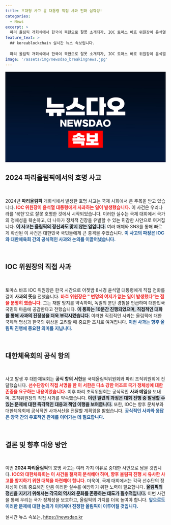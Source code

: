 ```yaml
---
title: 초대형 사고 윤 대통령 직접 사과 전화 심각성!
categories:
  - News
excerpt: >
  파리 올림픽 개회식에서 한국이 북한으로 잘못 소개되자, IOC 토마스 바흐 위원장이 윤석열 대통령에게 직접 사과했습니다. 이번 사건에 대한 재발 방지 약속과 대한체육회의 공식 항의가 이어지며 논란이 일고 있습니다.
feature_text: >
  ## koreablockchain 실시간 뉴스 속보입니다.

  파리 올림픽 개회식에서 한국이 북한으로 잘못 소개되자, IOC 토마스 바흐 위원장이 윤석열 대통령에게 직접 사과했습니다. 이번 사건에 대한 재발 방지 약속과 대한체육회의 공식 항의가 이어지며 논란이 일고 있습니다.
image: '/assets/img/newsdao_breakingnews.jpg'
---
```


<p><img src="/assets/img/newsdao_breakingnews.jpg" alt="koreablockchain 속보" /></p>

<h2 data-ke-size="size26">2024 파리올림픽에서의 호명 사고</h2>

<p data-ke-size="size16">&nbsp;</p>

<p>2024년 <b>파리올림픽</b> 개회식에서 발생한 호명 사고는 국제 사회에서 큰 주목을 받고 있습니다. <b><span style="color: #ee2323;">IOC 위원장이 윤석열 대통령에게 사과하는 일이 발생했습니다.</span></b> 이 사건은 우리나라를 '북한'으로 잘못 호명한 것에서 시작되었습니다. 이러한 실수는 국제 대회에서 국가의 정체성을 훼손하고, 더 나아가 정치적 긴장을 유발할 수 있는 민감한 사안으로 여겨집니다. <b><span style="background-color: #21538527;">이 사고는 올림픽의 정신과도 맞지 않는 일입니다.</span></b> 여러 매체와 SNS를 통해 빠르게 확산된 이 사건은 대한민국 국민들에게 큰 충격을 주었습니다. <b><span style="color: #1a5490;">이 사고의 파장은 IOC와 대한체육회 간의 공식적인 사과와 논의를 이끌어냈습니다.</span></b></p>

<p data-ke-size="size16">&nbsp;</p>

<h2 data-ke-size="size26">IOC 위원장의 직접 사과</h2>

<p data-ke-size="size16">&nbsp;</p>

<p>토마스 바흐 IOC 위원장은 한국 시간으로 어젯밤 8시경 윤석열 대통령에게 직접 전화를 걸어 <b>사과의 뜻</b>을 전했습니다. <b><span style="color: #ee2323;">바흐 위원장은 " 변명의 여지가 없는 일이 발생했다"는 점을 분명히 했습니다.</span></b> 그는 재발 방지를 약속하며, 독일의 분단 경험을 언급하며 대한민국 국민의 마음에 공감한다고 전했습니다. <b><span style="background-color: #21538527;">이 통화는 10분간 진행되었으며, 직접적인 대화를 통해 사과의 진정성을 더욱 부각시켰습니다.</span></b> 이러한 직접적인 사과는 올림픽에 대한 국제적 명성과 한국의 위상을 고려할 때 중요한 조치로 여겨집니다. <b><span style="color: #1a5490;">이번 사과는 향후 올림픽 진행에 중요한 의미를 지닙니다.</span></b></p>

<p data-ke-size="size16">&nbsp;</p>

<h2 data-ke-size="size26">대한체육회의 공식 항의</h2>

<p data-ke-size="size16">&nbsp;</p>

<p>사고 발생 후 대한체육회는 <b>공식 항의 서한</b>을 국제올림픽위원회와 파리 조직위원회에 전달했습니다. <b><span style="color: #ee2323;">선수단장이 직접 서명을 한 이 서한은 다소 강한 어조로 국가 정체성에 대한 존중을 요구하는 내용이었습니다.</span></b> 이후 파리 조직위원회는 공식적인 <b>사과 메일</b>을 보내며, 조직위원장의 직접 사과를 약속했습니다. <b><span style="background-color: #21538527;">이런 일련의 과정은 대회 진행 중 발생할 수 있는 문제에 대한 즉각적인 대응과 책임 이행을 보여줍니다.</span></b> 또한, IOC는 향후 문체부와 대한체육회에 공식적인 사과서신을 전달할 계획임을 밝혔습니다. <b><span style="color: #1a5490;">공식적인 사과와 응답은 양국 간의 우호적인 관계를 이어가는 데 필요합니다.</span></b></p>

<p data-ke-size="size16">&nbsp;</p>

<h2 data-ke-size="size26">결론 및 향후 대응 방안</h2>

<p data-ke-size="size16">&nbsp;</p>

<p>이번 <b>2024 파리올림픽</b>의 호명 사고는 여러 가지 이유로 중대한 사안으로 남을 것입니다. <b><span style="color: #ee2323;">IOC와 대한체육회는 이 사건을 철저히 분석해야 하며, 향후 올림픽 진행 시 유사한 사고를 방지하기 위한 대책을 마련해야 합니다.</span></b> 더욱이, 국제 대회에서는 각국 선수단의 정체성이 더욱 중요해진 만큼 이러한 실수를 예방하기 위한 노력이 필요합니다. <b><span style="background-color: #21538527;">올림픽의 정신을 지키기 위해서는 각국의 역사와 문화를 존중하는 태도가 필수적입니다.</span></b> 이번 사건을 통해 우리는 국가 정체성을 보호하고, 올림픽의 가치를 더욱 높여야 합니다. <b><span style="color: #1a5490;">앞으로도 이러한 문제에 대한 논의가 이어져야 진정한 올림픽이 이루어질 것입니다.</span></b></p>
실시간 뉴스 속보는, <a href="https://newsdao.kr" rel="dofollow">https://newsdao.kr</a>


